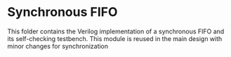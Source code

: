 # Synchronous FIFO

This folder contains the Verilog implementation of a synchronous FIFO and its self-checking testbench. This module is reused in the main design with minor changes for synchronization
